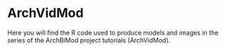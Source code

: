 # ArchVidMod
Here you will find the R code used to produce models and images in the series of the ArchBiMod project tutorials (ArchVidMod). 
